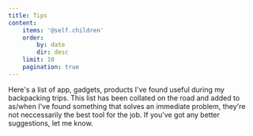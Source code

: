 ```yaml
---
title: Tips
content:
    items: '@self.children'
    order:
        by: date
        dir: desc
    limit: 10
    pagination: true
---
```


Here's a list of app, gadgets, products I've found useful during my backpacking trips.  This list has been collated on the road and added to as/when I've found something that solves an immediate problem, they're not neccessarily the best tool for the job.  If you've got any better suggestions, let me know.